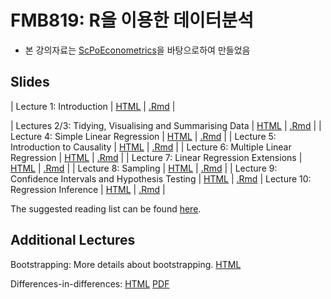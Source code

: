 # FMB819: R을 이용한 데이터분석

-   본 강의자료는 [ScPoEconometrics](https://github.com/ScPoEcon/ScPoEconometrics)을 바탕으로하여 만들었음



## Slides

| Lecture 1: Introduction | [HTML](https://raw.githack.com/chung-jiwoong/ScPoMetrics-Slides/master/chapter_intro/chapter_intro.html) | [.Rmd]() |


| Lectures 2/3: Tidying, Visualising and Summarising Data | [HTML](https://raw.githack.com/ScPoEcon/ScPoEconometrics-Slides/master/chapter_tidy/chapter_tidy.html)  | [.Rmd]() |
| Lecture 4: Simple Linear Regression | [HTML](https://raw.githack.com/ScPoEcon/ScPoEconometrics-Slides/master/chapter_slr/chapter_slr.html) | [.Rmd]() |
| Lecture 5: Introduction to Causality | [HTML](https://raw.githack.com/ScPoEcon/ScPoEconometrics-Slides/master/chapter_causality/chapter_causality.html) | [.Rmd]() |
| Lecture 6: Multiple Linear Regression | [HTML](https://raw.githack.com/ScPoEcon/ScPoEconometrics-Slides/master/chapter_mlr/chapter_mlr.html) | [.Rmd]() |
| Lecture 7: Linear Regression Extensions | [HTML](https://raw.githack.com/ScPoEcon/ScPoEconometrics-Slides/master/chapter_regext/chapter_regext.html)  | [.Rmd]() |
| Lecture 8: Sampling | [HTML](https://raw.githack.com/ScPoEcon/ScPoEconometrics-Slides/master/chapter_sampling/chapter_sampling.html)  | [.Rmd]() |
| Lecture 9: Confidence Intervals and Hypothesis Testing | [HTML](https://raw.githack.com/ScPoEcon/ScPoEconometrics-Slides/master/chapter_ci_hyptest/chapter_ci_hyptest.html)  | [.Rmd]()
| Lecture 10: Regression Inference | [HTML](https://raw.githack.com/ScPoEcon/ScPoEconometrics-Slides/master/chapter_reginference/reg_inference.html)  | [.Rmd]() |


The suggested reading list can be found [here](https://github.com/ScPoEcon/ScPoEconometrics-Slides/blob/master/syllabus.md).

## Additional Lectures

Bootstrapping: More details about bootstrapping. [HTML](https://raw.githack.com/ScPoEcon/ScPoEconometrics-Slides/master/chapter_bootstrap/boostrap.html)

Differences-in-differences: [HTML](https://raw.githack.com/ScPoEcon/ScPoEconometrics-Slides/master/chapter_did/chapter_did.html) [PDF](https://rawcdn.githack.com/ScPoEcon/ScPoEconometrics-Slides/master/chapter_did/chapter_did.pdf)
